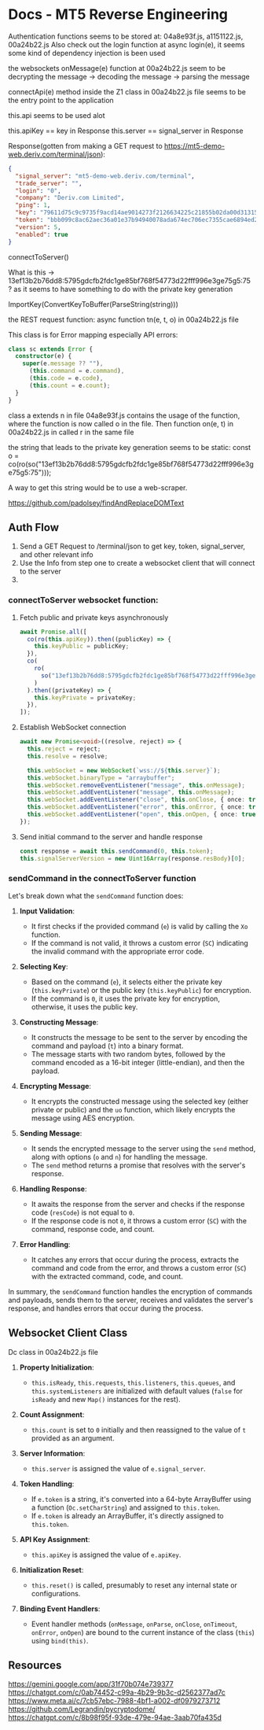 # Docs - MT5 Reverse Engineering

Authentication functions seems to be stored at: 04a8e93f.js, a1151122.js, 00a24b22.js
Also check out the login function at async login(e), it seems some kind of dependency injection is been used

the websockets onMessage(e) function at 00a24b22.js seem to be
decrypting the message -> decoding the message -> parsing the message

connectApi(e) method inside the Z1 class in 00a24b22.js file seems to be the entry point to the application

this.api seems to be used alot

this.apiKey == key in Response
this.server == signal_server in Response

Response(gotten from making a GET request to https://mt5-demo-web.deriv.com/terminal/json):

```json
{
  "signal_server": "mt5-demo-web.deriv.com/terminal",
  "trade_server": "",
  "login": "0",
  "company": "Deriv.com Limited",
  "ping": 1,
  "key": "79611d75c9c9735f9acd14ae9014273f2126634225c21855b02da00d313154ed",
  "token": "bbb099c8ac62aec36a01e37b94940078ada674ec706ec7355cae6894ed23878b",
  "version": 5,
  "enabled": true
}
```

connectToServer()

What is this -> 13ef13b2b76dd8:5795gdcfb2fdc1ge85bf768f54773d22fff996e3ge75g5:75 ? as it seems to have something to do with the private key generation

ImportKey(ConvertKeyToBuffer(ParseString(string)))

the REST request function: async function tn(e, t, o) in 00a24b22.js file

This class is for Error mapping especially API errors:

```typescript
class sc extends Error {
  constructor(e) {
    super(e.message ?? ""),
      (this.command = e.command),
      (this.code = e.code),
      (this.count = e.count);
  }
}
```

class a extends n in file 04a8e93f.js contains the usage of the function, where the function is now called o in the file. Then function on(e, t) in 00a24b22.js in called r in the same file

the string that leads to the private key generation seems to be static:
const o = co(ro(so("13ef13b2b76dd8:5795gdcfb2fdc1ge85bf768f54773d22fff996e3ge75g5:75")));

A way to get this string would be to use a web-scraper.

https://github.com/padolsey/findAndReplaceDOMText

## Auth Flow

1. Send a GET Request to /terminal/json to get key, token, signal_server, and other relevant info
2. Use the Info from step one to create a websocket client that will connect to the server
3.

### connectToServer websocket function:

1. Fetch public and private keys asynchronously
   ```typescript
   await Promise.all([
     co(ro(this.apiKey)).then((publicKey) => {
       this.keyPublic = publicKey;
     }),
     co(
       ro(
         so("13ef13b2b76dd8:5795gdcfb2fdc1ge85bf768f54773d22fff996e3ge75g5:75")
       )
     ).then((privateKey) => {
       this.keyPrivate = privateKey;
     }),
   ]);
   ```
2. Establish WebSocket connection

   ```typescript
   await new Promise<void>((resolve, reject) => {
     this.reject = reject;
     this.resolve = resolve;

     this.webSocket = new WebSocket(`wss://${this.server}`);
     this.webSocket.binaryType = "arraybuffer";
     this.webSocket.removeEventListener("message", this.onMessage);
     this.webSocket.addEventListener("message", this.onMessage);
     this.webSocket.addEventListener("close", this.onClose, { once: true });
     this.webSocket.addEventListener("error", this.onError, { once: true });
     this.webSocket.addEventListener("open", this.onOpen, { once: true });
   });
   ```

3. Send initial command to the server and handle response
   ```typescript
   const response = await this.sendCommand(0, this.token);
   this.signalServerVersion = new Uint16Array(response.resBody)[0];
   ```

### sendCommand in the connectToServer function

Let's break down what the `sendCommand` function does:

1. **Input Validation**:

   - It first checks if the provided command (`e`) is valid by calling the `Xo` function.
   - If the command is not valid, it throws a custom error (`SC`) indicating the invalid command with the appropriate error code.

2. **Selecting Key**:

   - Based on the command (`e`), it selects either the private key (`this.keyPrivate`) or the public key (`this.keyPublic`) for encryption.
   - If the command is `0`, it uses the private key for encryption, otherwise, it uses the public key.

3. **Constructing Message**:

   - It constructs the message to be sent to the server by encoding the command and payload (`t`) into a binary format.
   - The message starts with two random bytes, followed by the command encoded as a 16-bit integer (little-endian), and then the payload.

4. **Encrypting Message**:

   - It encrypts the constructed message using the selected key (either private or public) and the `uo` function, which likely encrypts the message using AES encryption.

5. **Sending Message**:

   - It sends the encrypted message to the server using the `send` method, along with options (`o` and `n`) for handling the message.
   - The `send` method returns a promise that resolves with the server's response.

6. **Handling Response**:

   - It awaits the response from the server and checks if the response code (`resCode`) is not equal to `0`.
   - If the response code is not `0`, it throws a custom error (`SC`) with the command, response code, and count.

7. **Error Handling**:
   - It catches any errors that occur during the process, extracts the command and code from the error, and throws a custom error (`SC`) with the extracted command, code, and count.

In summary, the `sendCommand` function handles the encryption of commands and payloads, sends them to the server, receives and validates the server's response, and handles errors that occur during the process.

## Websocket Client Class

Dc class in 00a24b22.js file

1. **Property Initialization**:

   - `this.isReady`, `this.requests`, `this.listeners`, `this.queues`, and `this.systemListeners` are initialized with default values (`false` for `isReady` and new `Map()` instances for the rest).

2. **Count Assignment**:

   - `this.count` is set to `0` initially and then reassigned to the value of `t` provided as an argument.

3. **Server Information**:

   - `this.server` is assigned the value of `e.signal_server`.

4. **Token Handling**:

   - If `e.token` is a string, it's converted into a 64-byte ArrayBuffer using a function (`Oc.setCharString`) and assigned to `this.token`.
   - If `e.token` is already an ArrayBuffer, it's directly assigned to `this.token`.

5. **API Key Assignment**:

   - `this.apiKey` is assigned the value of `e.apiKey`.

6. **Initialization Reset**:

   - `this.reset()` is called, presumably to reset any internal state or configurations.

7. **Binding Event Handlers**:
   - Event handler methods (`onMessage`, `onParse`, `onClose`, `onTimeout`, `onError`, `onOpen`) are bound to the current instance of the class (`this`) using `bind(this)`.

## Resources

https://gemini.google.com/app/31f70b074e739377
https://chatgpt.com/c/0ab74452-c99a-4b29-9b3c-d2562377ad7c
https://www.meta.ai/c/7cb57ebc-7988-4bf1-a002-df0979273712
https://github.com/Legrandin/pycryptodome/
https://chatgpt.com/c/8b98f95f-93de-479e-94ae-3aab70fa435d
